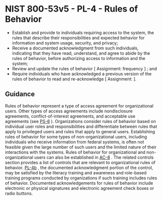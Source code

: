 # NIST 800-53v5 - PL-4 - Rules of Behavior
- Establish and provide to individuals requiring access to the system, the rules that describe their responsibilities and expected behavior for information and system usage, security, and privacy;
- Receive a documented acknowledgment from such individuals, indicating that they have read, understand, and agree to abide by the rules of behavior, before authorizing access to information and the system;
- Review and update the rules of behavior \[ Assignment: frequency \] ; and
- Require individuals who have acknowledged a previous version of the rules of behavior to read and re-acknowledge \[ Assignment:  \].
## Guidance
Rules of behavior represent a type of access agreement for organizational users. Other types of access agreements include nondisclosure agreements, conflict-of-interest agreements, and acceptable use agreements (see [PS-6](#ps-6) ). Organizations consider rules of behavior based on individual user roles and responsibilities and differentiate between rules that apply to privileged users and rules that apply to general users. Establishing rules of behavior for some types of non-organizational users, including individuals who receive information from federal systems, is often not feasible given the large number of such users and the limited nature of their interactions with the systems. Rules of behavior for organizational and non-organizational users can also be established in [AC-8](#ac-8) . The related controls section provides a list of controls that are relevant to organizational rules of behavior. [PL-4b](#pl-4_smt.b) , the documented acknowledgment portion of the control, may be satisfied by the literacy training and awareness and role-based training programs conducted by organizations if such training includes rules of behavior. Documented acknowledgements for rules of behavior include electronic or physical signatures and electronic agreement check boxes or radio buttons.
